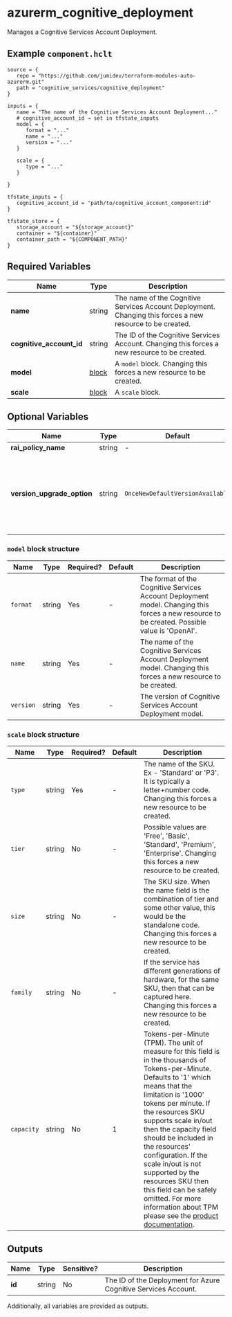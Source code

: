 # azurerm_cognitive_deployment

Manages a Cognitive Services Account Deployment.

## Example `component.hclt`

```hcl
source = {
   repo = "https://github.com/jumidev/terraform-modules-auto-azurerm.git"   
   path = "cognitive_services/cognitive_deployment"   
}

inputs = {
   name = "The name of the Cognitive Services Account Deployment..."   
   # cognitive_account_id → set in tfstate_inputs
   model = {
      format = "..."      
      name = "..."      
      version = "..."      
   }
   
   scale = {
      type = "..."      
   }
   
}

tfstate_inputs = {
   cognitive_account_id = "path/to/cognitive_account_component:id"   
}

tfstate_store = {
   storage_account = "${storage_account}"   
   container = "${container}"   
   container_path = "${COMPONENT_PATH}"   
}

```

## Required Variables

| Name | Type |  Description |
| ---- | --------- |  ----------- |
| **name** | string |  The name of the Cognitive Services Account Deployment. Changing this forces a new resource to be created. | 
| **cognitive_account_id** | string |  The ID of the Cognitive Services Account. Changing this forces a new resource to be created. | 
| **model** | [block](#model-block-structure) |  A `model` block. Changing this forces a new resource to be created. | 
| **scale** | [block](#scale-block-structure) |  A `scale` block. | 

## Optional Variables

| Name | Type |  Default  |  possible values |  Description |
| ---- | --------- |  ----------- | ----------- | ----------- |
| **rai_policy_name** | string |  -  |  -  |  The name of RAI policy. | 
| **version_upgrade_option** | string |  `OnceNewDefaultVersionAvailable`  |  `OnceNewDefaultVersionAvailable`, `OnceCurrentVersionExpired`, `NoAutoUpgrade`  |  Deployment model version upgrade option. Possible values are `OnceNewDefaultVersionAvailable`, `OnceCurrentVersionExpired`, and `NoAutoUpgrade`. Defaults to `OnceNewDefaultVersionAvailable`. Changing this forces a new resource to be created. | 

### `model` block structure

| Name | Type | Required? | Default | Description |
| ---- | ---- | --------- | ------- | ----------- |
| `format` | string | Yes | - | The format of the Cognitive Services Account Deployment model. Changing this forces a new resource to be created. Possible value is 'OpenAI'. |
| `name` | string | Yes | - | The name of the Cognitive Services Account Deployment model. Changing this forces a new resource to be created. |
| `version` | string | Yes | - | The version of Cognitive Services Account Deployment model. |

### `scale` block structure

| Name | Type | Required? | Default | Description |
| ---- | ---- | --------- | ------- | ----------- |
| `type` | string | Yes | - | The name of the SKU. Ex - 'Standard' or 'P3'. It is typically a letter+number code. Changing this forces a new resource to be created. |
| `tier` | string | No | - | Possible values are 'Free', 'Basic', 'Standard', 'Premium', 'Enterprise'. Changing this forces a new resource to be created. |
| `size` | string | No | - | The SKU size. When the name field is the combination of tier and some other value, this would be the standalone code. Changing this forces a new resource to be created. |
| `family` | string | No | - | If the service has different generations of hardware, for the same SKU, then that can be captured here. Changing this forces a new resource to be created. |
| `capacity` | string | No | 1 | Tokens-per-Minute (TPM). The unit of measure for this field is in the thousands of Tokens-per-Minute. Defaults to '1' which means that the limitation is '1000' tokens per minute. If the resources SKU supports scale in/out then the capacity field should be included in the resources' configuration. If the scale in/out is not supported by the resources SKU then this field can be safely omitted. For more information about TPM please see the [product documentation](https://learn.microsoft.com/azure/ai-services/openai/how-to/quota?tabs=rest). |



## Outputs

| Name | Type | Sensitive? | Description |
| ---- | ---- | --------- | --------- |
| **id** | string | No  | The ID of the Deployment for Azure Cognitive Services Account. | 

Additionally, all variables are provided as outputs.
